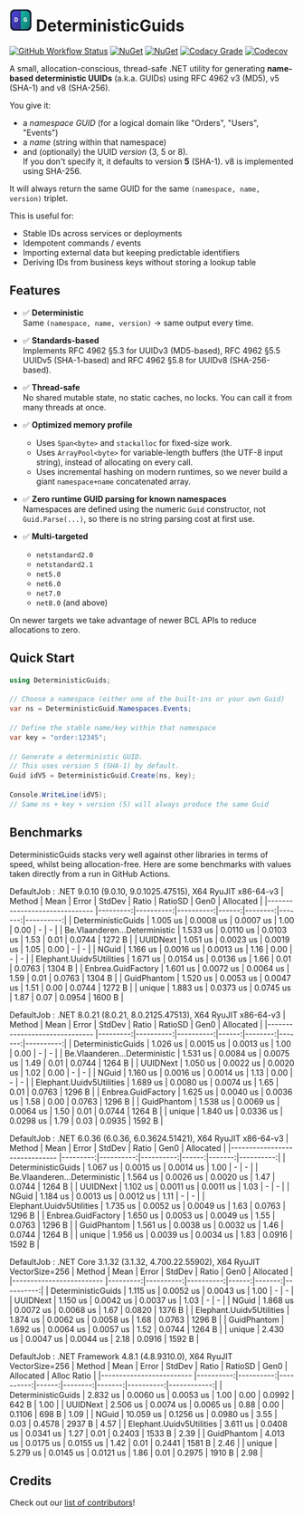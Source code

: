 ﻿# ![DeterministicGuids](https://raw.githubusercontent.com/MarkCiliaVincenti/DeterministicGuids/master/logo32.png)&nbsp;DeterministicGuids
[![GitHub Workflow Status](https://img.shields.io/github/actions/workflow/status/MarkCiliaVincenti/DeterministicGuids/dotnet.yml?branch=master&logo=github&style=flat)](https://actions-badge.atrox.dev/MarkCiliaVincenti/DeterministicGuids/goto?ref=master) [![NuGet](https://img.shields.io/nuget/v/DeterministicGuids?label=NuGet&logo=nuget&style=flat)](https://www.nuget.org/packages/DeterministicGuids) [![NuGet](https://img.shields.io/nuget/dt/DeterministicGuids?logo=nuget&style=flat)](https://www.nuget.org/packages/DeterministicGuids) [![Codacy Grade](https://img.shields.io/codacy/grade/d49ddf9069194a939b7f690b6a95199e?style=flat)](https://app.codacy.com/gh/MarkCiliaVincenti/DeterministicGuids/dashboard) [![Codecov](https://img.shields.io/codecov/c/github/MarkCiliaVincenti/DeterministicGuids?label=coverage&logo=codecov&style=flat)](https://app.codecov.io/gh/MarkCiliaVincenti/DeterministicGuids)

A small, allocation-conscious, thread-safe .NET utility for generating **name-based deterministic UUIDs** (a.k.a. GUIDs) using RFC 4962 v3 (MD5), v5 (SHA-1) and v8 (SHA-256).

You give it:
- a *namespace GUID* (for a logical domain like "Orders", "Users", "Events")
- a *name* (string within that namespace)
- and (optionally) the UUID *version* (3, 5 or 8).  
  If you don't specify it, it defaults to version **5** (SHA-1). v8 is implemented using SHA-256.

It will always return the same GUID for the same `(namespace, name, version)` triplet.

This is useful for:
- Stable IDs across services or deployments
- Idempotent commands / events
- Importing external data but keeping predictable identifiers
- Deriving IDs from business keys without storing a lookup table

## Features
- ✅ **Deterministic**  
  Same `(namespace, name, version)` → same output every time.

- ✅ **Standards-based**  
  Implements RFC 4962 §5.3 for UUIDv3 (MD5-based), RFC 4962 §5.5 UUIDv5 (SHA-1-based) and RFC 4962 §5.8 for UUIDv8 (SHA-256-based).

- ✅ **Thread-safe**  
  No shared mutable state, no static caches, no locks. You can call it from many threads at once.

- ✅ **Optimized memory profile**  
  - Uses `Span<byte>` and `stackalloc` for fixed-size work.
  - Uses `ArrayPool<byte>` for variable-length buffers (the UTF-8 input string), instead of allocating on every call.
  - Uses incremental hashing on modern runtimes, so we never build a giant `namespace+name` concatenated array.

- ✅ **Zero runtime GUID parsing for known namespaces**  
  Namespaces are defined using the numeric `Guid` constructor, not `Guid.Parse(...)`, so there is no string parsing cost at first use.

- ✅ **Multi-targeted**  
  - `netstandard2.0`
  - `netstandard2.1`
  - `net5.0`
  - `net6.0`
  - `net7.0`
  - `net8.0` (and above)

On newer targets we take advantage of newer BCL APIs to reduce allocations to zero.

## Quick Start
```csharp
using DeterministicGuids;

// Choose a namespace (either one of the built-ins or your own Guid)
var ns = DeterministicGuid.Namespaces.Events;

// Define the stable name/key within that namespace
var key = "order:12345";

// Generate a deterministic GUID.
// This uses version 5 (SHA-1) by default.
Guid idV5 = DeterministicGuid.Create(ns, key);

Console.WriteLine(idV5);
// Same ns + key + version (5) will always produce the same Guid
```

## Benchmarks
DeterministicGuids stacks very well against other libraries in terms of speed, whilst being allocation-free. Here are some benchmarks with values taken directly from a run in GitHub Actions.

  DefaultJob : .NET 9.0.10 (9.0.10, 9.0.1025.47515), X64 RyuJIT x86-64-v3
| Method                        | Mean     | Error     | StdDev    | Ratio | RatioSD | Gen0   | Allocated |
|------------------------------ |---------:|----------:|----------:|------:|--------:|-------:|----------:|
| DeterministicGuids            | 1.005 us | 0.0008 us | 0.0007 us |  1.00 |    0.00 |      - |         - |
| Be.Vlaanderen...Deterministic | 1.533 us | 0.0110 us | 0.0103 us |  1.53 |    0.01 | 0.0744 |    1272 B |
| UUIDNext                      | 1.051 us | 0.0023 us | 0.0019 us |  1.05 |    0.00 |      - |         - |
| NGuid                         | 1.166 us | 0.0016 us | 0.0013 us |  1.16 |    0.00 |      - |         - |
| Elephant.Uuidv5Utilities      | 1.671 us | 0.0154 us | 0.0136 us |  1.66 |    0.01 | 0.0763 |    1304 B |
| Enbrea.GuidFactory            | 1.601 us | 0.0072 us | 0.0064 us |  1.59 |    0.01 | 0.0763 |    1304 B |
| GuidPhantom                   | 1.520 us | 0.0053 us | 0.0047 us |  1.51 |    0.00 | 0.0744 |    1272 B |
| unique                        | 1.883 us | 0.0373 us | 0.0745 us |  1.87 |    0.07 | 0.0954 |    1600 B |

  DefaultJob : .NET 8.0.21 (8.0.21, 8.0.2125.47513), X64 RyuJIT x86-64-v3
| Method                        | Mean     | Error     | StdDev    | Ratio | RatioSD | Gen0   | Allocated |
|------------------------------ |---------:|----------:|----------:|------:|--------:|-------:|----------:|
| DeterministicGuids            | 1.026 us | 0.0015 us | 0.0013 us |  1.00 |    0.00 |      - |         - |
| Be.Vlaanderen...Deterministic | 1.531 us | 0.0084 us | 0.0075 us |  1.49 |    0.01 | 0.0744 |    1264 B |
| UUIDNext                      | 1.050 us | 0.0022 us | 0.0020 us |  1.02 |    0.00 |      - |         - |
| NGuid                         | 1.160 us | 0.0016 us | 0.0014 us |  1.13 |    0.00 |      - |         - |
| Elephant.Uuidv5Utilities      | 1.689 us | 0.0080 us | 0.0074 us |  1.65 |    0.01 | 0.0763 |    1296 B |
| Enbrea.GuidFactory            | 1.625 us | 0.0040 us | 0.0036 us |  1.58 |    0.00 | 0.0763 |    1296 B |
| GuidPhantom                   | 1.538 us | 0.0069 us | 0.0064 us |  1.50 |    0.01 | 0.0744 |    1264 B |
| unique                        | 1.840 us | 0.0336 us | 0.0298 us |  1.79 |    0.03 | 0.0935 |    1592 B |

  DefaultJob : .NET 6.0.36 (6.0.36, 6.0.3624.51421), X64 RyuJIT x86-64-v3
| Method                        | Mean     | Error     | StdDev    | Ratio | Gen0   | Allocated |
|------------------------------ |---------:|----------:|----------:|------:|-------:|----------:|
| DeterministicGuids            | 1.067 us | 0.0015 us | 0.0014 us |  1.00 |      - |         - |
| Be.Vlaanderen...Deterministic | 1.564 us | 0.0026 us | 0.0020 us |  1.47 | 0.0744 |    1264 B |
| UUIDNext                      | 1.102 us | 0.0011 us | 0.0011 us |  1.03 |      - |         - |
| NGuid                         | 1.184 us | 0.0013 us | 0.0012 us |  1.11 |      - |         - |
| Elephant.Uuidv5Utilities      | 1.735 us | 0.0052 us | 0.0049 us |  1.63 | 0.0763 |    1296 B |
| Enbrea.GuidFactory            | 1.650 us | 0.0053 us | 0.0049 us |  1.55 | 0.0763 |    1296 B |
| GuidPhantom                   | 1.561 us | 0.0038 us | 0.0032 us |  1.46 | 0.0744 |    1264 B |
| unique                        | 1.956 us | 0.0039 us | 0.0034 us |  1.83 | 0.0916 |    1592 B |

  DefaultJob : .NET Core 3.1.32 (3.1.32, 4.700.22.55902), X64 RyuJIT VectorSize=256
| Method                   | Mean     | Error     | StdDev    | Ratio | Gen0   | Allocated |
|------------------------- |---------:|----------:|----------:|------:|-------:|----------:|
| DeterministicGuids       | 1.115 us | 0.0052 us | 0.0043 us |  1.00 |      - |         - |
| UUIDNext                 | 1.150 us | 0.0042 us | 0.0037 us |  1.03 |      - |         - |
| NGuid                    | 1.868 us | 0.0072 us | 0.0068 us |  1.67 | 0.0820 |    1376 B |
| Elephant.Uuidv5Utilities | 1.874 us | 0.0062 us | 0.0058 us |  1.68 | 0.0763 |    1296 B |
| GuidPhantom              | 1.692 us | 0.0064 us | 0.0057 us |  1.52 | 0.0744 |    1264 B |
| unique                   | 2.430 us | 0.0047 us | 0.0044 us |  2.18 | 0.0916 |    1592 B |

  DefaultJob : .NET Framework 4.8.1 (4.8.9310.0), X64 RyuJIT VectorSize=256
| Method                   | Mean      | Error     | StdDev    | Ratio | RatioSD | Gen0   | Allocated | Alloc Ratio |
|------------------------- |----------:|----------:|----------:|------:|--------:|-------:|----------:|------------:|
| DeterministicGuids       |  2.832 us | 0.0060 us | 0.0053 us |  1.00 |    0.00 | 0.0992 |     642 B |        1.00 |
| UUIDNext                 |  2.506 us | 0.0074 us | 0.0065 us |  0.88 |    0.00 | 0.1106 |     698 B |        1.09 |
| NGuid                    | 10.059 us | 0.1256 us | 0.0980 us |  3.55 |    0.03 | 0.4578 |    2937 B |        4.57 |
| Elephant.Uuidv5Utilities |  3.611 us | 0.0408 us | 0.0341 us |  1.27 |    0.01 | 0.2403 |    1533 B |        2.39 |
| GuidPhantom              |  4.013 us | 0.0175 us | 0.0155 us |  1.42 |    0.01 | 0.2441 |    1581 B |        2.46 |
| unique                   |  5.279 us | 0.0145 us | 0.0121 us |  1.86 |    0.01 | 0.2975 |    1910 B |        2.98 |

## Credits
Check out our [list of contributors](https://github.com/MarkCiliaVincenti/DeterministicGuids/blob/master/CONTRIBUTORS.md)!
